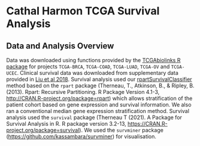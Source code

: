 # **Cathal Harmon TCGA Survival Analysis**

## **Data and Analysis Overview**
Data was downloaded using functions provided by the [TCGAbiolinks R package](https://doi.org/10.1093/nar/gkv1507) for projects `TCGA-BRCA`, `TCGA-COAD`, `TCGA-LUAD`, `TCGA-OV` and `TCGA-UCEC`. Clinical survival data was downloaded from supplementary data provided in [Liu et al 2018](https://dx.doi.org/10.1016%2Fj.cell.2018.02.052). Survival analysis used our [rpartSurvivalClassifier]("https://github.com/DonaghEgan/rpartSurvivalClassifier") method based on the `rpart` package (Therneau, T., Atkinson, B., & Ripley, B. (2013). Rpart: Recursive Partitioning. R Package Version 4.1-3, http://CRAN.R-project.org/package=rpart) which allows stratification of the patient cohort based on gene expression and survival information. We also ran a conventional median gene expression stratification method. Survival analysis used the `survival` package (Therneau T (2021). A Package for Survival Analysis in R. R package version 3.2-13, https://CRAN.R-project.org/package=survival). We used the `survminer` package (https://github.com/kassambara/survminer) for visualisation.
